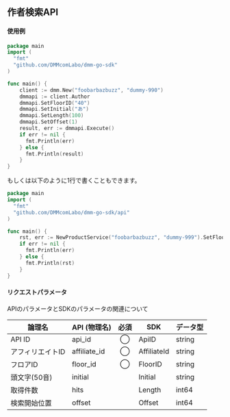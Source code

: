 ## 作者検索API
#### 使用例

```go
package main
import (  
  "fmt"  
  "github.com/DMMcomLabo/dmm-go-sdk"  
)  

func main() {
	client := dmm.New("foobarbazbuzz", "dummy-990")
	dmmapi := client.Author
	dmmapi.SetFloorID("40")
	dmmapi.SetInitial("あ")
	dmmapi.SetLength(100)
	dmmapi.SetOffset(1)
	result, err := dmmapi.Execute()
	if err != nil {
	  fmt.Println(err)
	} else {
	  fmt.Println(result)
	}
}
```

もしくは以下のように1行で書くこともできます。

```go
package main
import (
  "fmt"
  "github.com/DMMcomLabo/dmm-go-sdk/api"
)

func main() {
	rst, err := NewProductService("foobarbazbuzz", "dummy-999").SetFloorID("40").SetLength(1).Execute()
	if err != nil {
	  fmt.Println(err)
	} else {
	  fmt.Println(rst)
	}
}
```

#### リクエストパラメータ
APIのパラメータとSDKのパラメータの関連について

| 論理名 | API (物理名) | 必須 | SDK | データ型 |
|---|---|:---:|---|---|
| API ID | api_id | ◯ | ApiID | string |
| アフィリエイトID | affiliate_id | ◯ | AffiliateId | string |
| フロアID | floor_id | ◯ | FloorID | string |
| 頭文字(50音) | initial | | Initial | string |
| 取得件数 | hits | | Length | int64 |
| 検索開始位置 | offset | | Offset | int64 |